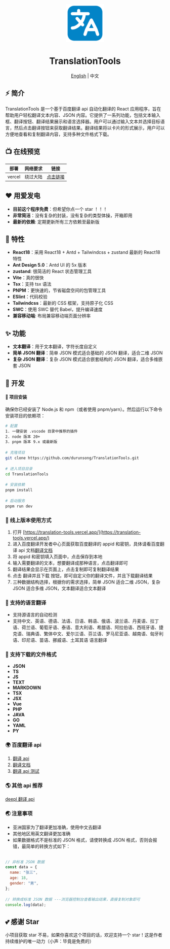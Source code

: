 <div align="center">
  <img alt="TranslationTools Logo" width="120" height="120" src="./public/logo.png">
  <h1>TranslationTools</h1>
  <span><a href="./README.EN.md">English</a> | 中文</span>
</div>

## ⚡ 简介

TranslationTools 是一个基于百度翻译 api 自动化翻译的 React 应用程序，旨在帮助用户轻松翻译文本内容、JSON 内容。它提供了一系列功能，包括文本输入框、翻译按钮、翻译结果展示和语言选择器。用户可以通过输入文本并选择目标语言，然后点击翻译按钮来获取翻译结果。翻译结果将以卡片的形式展示，用户可以方便地查看和复制翻译内容，支持多种文件格式下载。

## 📺 在线预览

| 部署   | 网络要求 | 链接                                              |
| ------ | -------- | ------------------------------------------------- |
| vercel | 绕过大陆 | [点击链接](https://translation-tools.vercel.app/) |

## ❤️ 用爱发电

- **目前这个程序免费**：但希望你点一个 star ！！！
- **非常简洁**：没有复杂的封装，没有复杂的类型体操，开箱即用
- **最新的依赖**: 定期更新所有三方依赖至最新版

## 🧭 特性

- **React18**：采用 React18 + Antd + Tailwindcss + zustand 最新的 React18 特性
- **Ant Design 5.0**：Antd UI 的 5x 版本
- **zustand**: 很简洁的 React 状态管理工具
- **Vite**：真的很快
- **Tsx**：支持 tsx 语法
- **PNPM**：更快速的，节省磁盘空间的包管理工具
- **ESlint**：代码校验
- **Tailwindcss**：最新的 CSS 框架，支持原子化 CSS
- **SWC**：使用 SWC 替代 Babel，提升编译速度
- **兼容移动端**: 布局兼容移动端页面分辨率

## ✨ 功能

- **文本翻译**：用于文本翻译，字符长度自定义
- **简单 JSON 翻译**：简单 JSON 模式适合基础的 JSON 翻译，适合二维 JSON
- **复杂 JSON 翻译**：复杂 JSON 模式适合嵌套结构的 JSON 翻译，适合多维嵌套 JSON

## 🚀 开发

#### 🍇 项目安装

确保你已经安装了 Node.js 和 npm（或者使用 pnpm/yarn）。然后运行以下命令安装项目的依赖项：

```bash
# 配置
1. 一键安装 .vscode 目录中推荐的插件
2. node 版本 20+
3. pnpm 版本 9.x 或最新版

# 克隆项目
git clone https://github.com/durunsong/TranslationTools.git

# 进入项目目录
cd TranslationTools

# 安装依赖
pnpm install

# 启动服务
pnpm run dev
```

### 🥭 线上版本使用方式

1. 打开 [https://translation-tools.vercel.app/](https://translation-tools.vercel.app/)
2. 进入百度翻译开发者中心页面获取百度翻译的 appid 和密钥，具体请看百度翻译 api 文档[翻译文档](https://api.fanyi.baidu.com/doc/21)
3. 将 appid 和密钥填入页面中，点击保存到本地
4. 输入需要翻译的文本，想要翻译成那种语言，点击翻译即可
5. 翻译结果会显示在页面上，点击复制即可复制翻译结果
6. 点击 翻译并且下载 按钮，即可自定义你的翻译文件，并且下载翻译结果
7. 三种数据结构选择，根据你的需求选择，简单 JSON 适合二维 JSON，复杂 JSON 适合多维 JSON，文本翻译适合文本翻译

### 🍄 支持的语言翻译

- 支持源语言的自动检测
- 支持中文、英语、德语、法语、日语、韩语、俄语、波兰语、丹麦语、拉丁语、荷兰语、葡萄牙语、泰语、意大利语、希腊语、阿拉伯语、西班牙语、捷克语、瑞典语、繁体中文、爱尔兰语、芬兰语、罗马尼亚语、越南语、匈牙利语、印尼语、苗语、挪威语、土耳其语 语言翻译

### 🍅 支持下载的文件格式

- **JSON**
- **TS**
- **JS**
- **TEXT**
- **MARKDOWN**
- **TSX**
- **JSX**
- **Vue**
- **PHP**
- **JAVA**
- **GO**
- **YAML**
- **PY**

### 🌍 百度翻译 api

1. [翻译 api](https://fanyi-api.baidu.com/api/trans/vip/translate)
2. [翻译文档](https://api.fanyi.baidu.com/doc/21)
3. [翻译 api 测试](https://fanyi-api.baidu.com/api/trans/product/index)

### 🌎 其他 api 推荐

[deepl 翻译 api](https://www.deepl.com/zh/products/api)

### 🌏 注意事项

- 亚洲国家为了翻译更加准确，使用中文去翻译
- 其他地区用英文翻译更加准确
- 如果数据格式不是标准的 JSON 格式，请使转换成 JSON 格式，否则会报错，最简单的转换方式如下：

```js

// 非标准 JSON 数据
const data = {
  name: "张三",
  age: 18,
  gender: "男",
};

// 转换成标准 JSON 数据 ---浏览器控制台查看输出结果，直接复制对象即可
console.log(data);

```

## 💕 感谢 Star

小项目获取 star 不易，如果你喜欢这个项目的话，欢迎支持一个 star！这是作者持续维护的唯一动力（小声：毕竟是免费的）
